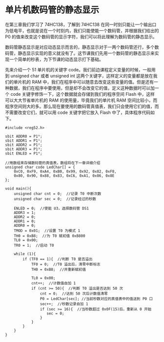 # 单片机数码管的静态显示

在第三章我们学习了 74HC138，了解到 74HC138 在同一时刻只能让一个输出口为低电平，也就是说在一个时刻内，我们只能使能一个数码管，并根据我们给出的 P0 的值来改变这个数码管的显示字符，我们可以将此理解为数码管的静态显示。

数码管静态显示是对应动态显示而言的，静态显示对于一两个数码管还行，多个数码管，静态显示实现的意义就没有了。这节课我们先用一个数码管的静态显示来实现一个简单的秒表，为下节课的动态显示打下基础。

先来介绍一个 51 单片机的关键字 code。我们前边课程定义变量的时候，一般用到 unsigned char 或者 unsigned int 这两个关键字，这样定义的变量都是放在我们的单片机的 RAM 中，我们在程序中可以随意去改变这些变量的值。但是还有一种数据，我们在程序中要使用，但是却不会改变它的值，定义这种数据时可以加一个 code 关键字修饰一下，这个数据就会存储到我们的程序空间 Flash 中，这样可以大大节省单片机的 RAM 的使用量，毕竟我们的单片机 RAM 空间比较小，而程序空间则大的多。那么现在要使用的数码管真值表，我们只会使用它们的值，而不需要改变它们，就可以用 code 关键字把它放入 Flash 中了，具体程序代码如下。

```
#include <reg52.h>

sbit ADDR0 = P1⁰;
sbit ADDR1 = P1¹;
sbit ADDR2 = P1²;
sbit ADDR3 = P1³;
sbit ENLED = P1⁴;

//用数组来存储数码管的真值表，数组将在下一章详细介绍
unsigned char code LedChar[] = {
    0xC0, 0xF9, 0xA4, 0xB0, 0x99, 0x92, 0x82, 0xF8,
    0x80, 0x90, 0x88, 0x83, 0xC6, 0xA1, 0x86, 0x8E
};

void main(){
    unsigned char cnt = 0;  //记录 T0 中断次数
    unsigned char sec = 0;  //记录经过的秒数

    ENLED = 0;  //使能 U3，选择数码管 DS1
    ADDR3 = 1;
    ADDR2 = 0;
    ADDR1 = 0;
    ADDR0 = 0;
    TMOD = 0x01;  //设置 T0 为模式 1
    TH0 = 0xB8;  //为 T0 赋初值 0xB800
    TL0 = 0x00;
    TR0 = 1;  //启动 T0

    while (1){
        if (TF0 == 1){  //判断 T0 是否溢出
            TF0 = 0;  //T0 溢出后，清零中断标志
            TH0 = 0xB8;  //并重新赋初值

            TL0 = 0x00;
            cnt++;  //计数值自加 1
            if (cnt >= 50){  //判断 T0 溢出是否达到 50 次
                cnt = 0;  //达到 50 次后计数值清零
                P0 = LedChar[sec]; //当前秒数对应的真值表中的值送到 P0 口
                sec++;  //秒数记录自加 1
                if (sec >= 16){  //当秒数超过 0x0F(15)后，重新从 0 开始
                   sec = 0;
                }
            }
        }
    }
}
```